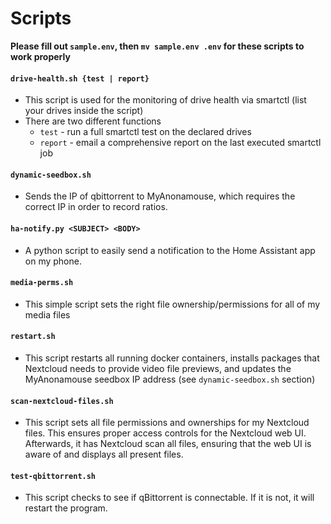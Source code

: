 # Scripts

**Please fill out `sample.env`, then `mv sample.env .env` for these scripts to work properly**

#### `drive-health.sh {test | report}`
- This script is used for the monitoring of drive health via smartctl (list your drives inside the script)
- There are two different functions
   - `test` - run a full smartctl test on the declared drives
   - `report` - email a comprehensive report on the last executed smartctl job

#### `dynamic-seedbox.sh`
- Sends the IP of qbittorrent to MyAnonamouse, which requires the correct IP in order to record ratios.

#### `ha-notify.py <SUBJECT> <BODY>`
- A python script to easily send a notification to the Home Assistant app on my phone.

#### `media-perms.sh`
- This simple script sets the right file ownership/permissions for all of my media files

#### `restart.sh`
- This script restarts all running docker containers, installs packages that Nextcloud needs to provide video file previews, and updates the MyAnonamouse seedbox IP address (see `dynamic-seedbox.sh` section)

#### `scan-nextcloud-files.sh`
- This script sets all file permissions and ownerships for my Nextcloud files. This ensures proper access controls for the Nextcloud web UI. Afterwards, it has Nextcloud scan all files, ensuring that the web UI is aware of and displays all present files.

#### `test-qbittorrent.sh`
- This script checks to see if qBittorrent is connectable. If it is not, it will restart the program.

